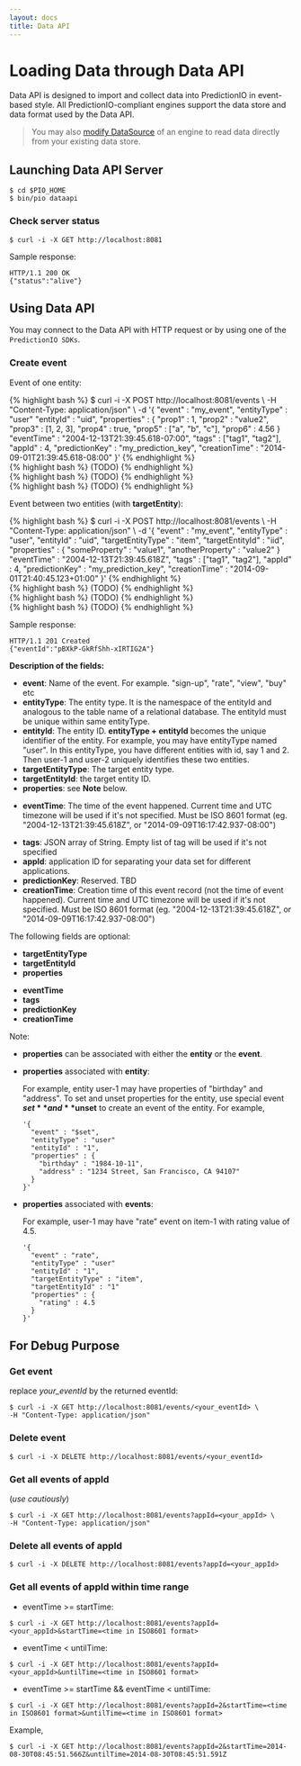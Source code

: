 ```yaml
---
layout: docs
title: Data API
---
```


# Loading Data through Data API

Data API is designed to import and collect data into PredictionIO in event-based style.
All PredictionIO-compliant engines support the data store and data format used by the Data API.

> You may also [modify DataSource](/cookbook/existingdatasource.html) of an engine to read data directly from your existing data store.

## Launching Data API Server

```
$ cd $PIO_HOME
$ bin/pio dataapi
```
### Check server status

```
$ curl -i -X GET http://localhost:8081
```

Sample response:

```
HTTP/1.1 200 OK
{"status":"alive"}
```

## Using Data API

You may connect to the Data API with HTTP request or by using one of the `PredictionIO SDKs`.

### Create event

Event of one entity:

<div class="codetabs">
<div data-lang="HTTP">
{% highlight bash %}
$ curl -i -X POST http://localhost:8081/events \
-H "Content-Type: application/json" \
-d '{
  "event" : "my_event",
  "entityType" : "user"
  "entityId" : "uid",
  "properties" : {
    "prop1" : 1,
    "prop2" : "value2",
    "prop3" : [1, 2, 3],
    "prop4" : true,
    "prop5" : ["a", "b", "c"],
    "prop6" : 4.56
  }
  "eventTime" : "2004-12-13T21:39:45.618-07:00",
  "tags" : ["tag1", "tag2"],
  "appId" : 4,
  "predictionKey" : "my_prediction_key",
  "creationTime" : "2014-09-01T21:39:45.618-08:00"
}'
{% endhighlight %}
</div>
<div data-lang="Python-SDK">
{% highlight bash %}
(TODO)
{% endhighlight %}
</div>
<div data-lang="Ruby-SDK">
{% highlight bash %}
(TODO)
{% endhighlight %}
</div>
<div data-lang="Java-SDK">
{% highlight bash %}
(TODO)
{% endhighlight %}
</div>
</div>

Event between two entities (with **targetEntity**):

<div class="codetabs">
<div data-lang="HTTP">
{% highlight bash %}
$ curl -i -X POST http://localhost:8081/events \
-H "Content-Type: application/json" \
-d '{
  "event" : "my_event",
  "entityType" : "user",
  "entityId" : "uid",
  "targetEntityType" : "item",
  "targetEntityId" : "iid",
  "properties" : {
    "someProperty" : "value1",
    "anotherProperty" : "value2"
  }
  "eventTime" : "2004-12-13T21:39:45.618Z",
  "tags" : ["tag1", "tag2"],
  "appId" : 4,
  "predictionKey" : "my_prediction_key",
  "creationTime" : "2014-09-01T21:40:45.123+01:00"
}'
{% endhighlight %}
</div>
<div data-lang="Python-SDK">
{% highlight bash %}
(TODO)
{% endhighlight %}
</div>
<div data-lang="Ruby-SDK">
{% highlight bash %}
(TODO)
{% endhighlight %}
</div>
<div data-lang="Java-SDK">
{% highlight bash %}
(TODO)
{% endhighlight %}
</div>
</div>


Sample response:

```
HTTP/1.1 201 Created
{"eventId":"pBXkP-GkRfShh-xIRTIG2A"}
```

**Description of the fields:**

- **event**: Name of the event. For example. "sign-up", "rate", "view", "buy" etc
- **entityType**: The entity type. It is the namespace of the entityId and analogous to the table name of a relational database. The entityId must be unique within same entityType.
- **entityId**: The entity ID. **entityType + entityId** becomes the unique identifier of the entity. For example, you may have entityType named "user". In this entityType, you have different entities with id, say 1 and 2. Then user-1 and user-2 uniquely identifies these two entities.
- **targetEntityType**: The target entity type.
- **targetEntityId**: the target entity ID.
- **properties**: see **Note** below.
* **eventTime**: The time of the event happened. Current time and UTC timezone will be used if it's not specified. Must be ISO 8601 format (eg. "2004-12-13T21:39:45.618Z", or "2014-09-09T16:17:42.937-08:00")
- **tags**: JSON array of String. Empty list of tag will be used if it's not specified
- **appId**: application ID for separating your data set for different applications.
- **predictionKey**: Reserved. TBD
- **creationTime**: Creation time of this event record (not the time of event happened). Current time and UTC timezone will be used if it's not specified. Must be ISO 8601 format (eg. "2004-12-13T21:39:45.618Z", or "2014-09-09T16:17:42.937-08:00")

The following fields are optional:
- **targetEntityType**
- **targetEntityId**
- **properties**
* **eventTime**
* **tags**
* **predictionKey**
* **creationTime**


Note:
* **properties** can be associated with either the **entity** or the **event**.

* **properties** associated with **entity**:

  For example, entity user-1 may have properties of "birthday" and "address". To set and unset properties for the entity, use special event **$set** and **$unset** to create an event of the entity. For example,

  ```
  '{
    "event" : "$set",
    "entityType" : "user"
    "entityId" : "1",
    "properties" : {
      "birthday" : "1984-10-11",
      "address" : "1234 Street, San Francisco, CA 94107"
    }
  }'
  ```

* **properties** associated with **events**:

  For example, user-1 may have "rate" event on item-1 with rating value of 4.5.

  ```
  '{
    "event" : "rate",
    "entityType" : "user"
    "entityId" : "1",
    "targetEntityType" : "item",
    "targetEntityId" : "1"
    "properties" : {
      "rating" : 4.5
    }
  }'
  ```

## For Debug Purpose

### Get event

replace *your_eventId* by the returned eventId:

```
$ curl -i -X GET http://localhost:8081/events/<your_eventId> \
-H "Content-Type: application/json"
```

### Delete event

```
$ curl -i -X DELETE http://localhost:8081/events/<your_eventId>
```

### Get all events of appId
(*use cautiously*)

```
$ curl -i -X GET http://localhost:8081/events?appId=<your_appId> \
-H "Content-Type: application/json"
```

### Delete all events of appId
```
$ curl -i -X DELETE http://localhost:8081/events?appId=<your_appId>
```

### Get all events of appId within time range
* eventTime >= startTime:

```
$ curl -i -X GET http://localhost:8081/events?appId=<your_appId>&startTime=<time in ISO8601 format>
```
* eventTime < untilTime:

```
$ curl -i -X GET http://localhost:8081/events?appId=<your_appId>&untilTime=<time in ISO8601 format>
```

* eventTime >= startTime && eventTime < untilTime:

```
$ curl -i -X GET http://localhost:8081/events?appId=2&startTime=<time in ISO8601 format>&untilTime=<time in ISO8601 format>
```

Example,

```
$ curl -i -X GET http://localhost:8081/events?appId=2&startTime=2014-08-30T08:45:51.566Z&untilTime=2014-08-30T08:45:51.591Z
```
